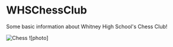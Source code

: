 # WHSChessClub
Some basic information about Whitney High School's Chess Club!

![Chess](https://3.files.edl.io/8b47/21/08/19/133942-9c4280ef-a5d0-4ad5-809f-777668d95e1d.png)
![photo]
